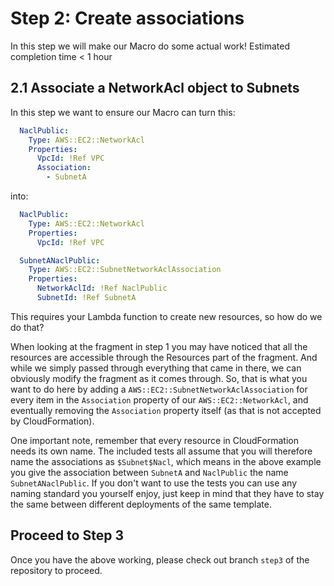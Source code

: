 # Step 2: Create associations

In this step we will make our Macro do some actual work! Estimated completion time < 1 hour

## 2.1 Associate a NetworkAcl object to Subnets

In this step we want to ensure our Macro can turn this:

```yaml
  NaclPublic:
    Type: AWS::EC2::NetworkAcl
    Properties:
      VpcId: !Ref VPC
      Association:
        - SubnetA
```

into:

```yaml
  NaclPublic:
    Type: AWS::EC2::NetworkAcl
    Properties:
      VpcId: !Ref VPC

  SubnetANaclPublic:
    Type: AWS::EC2::SubnetNetworkAclAssociation
    Properties:
      NetworkAclId: !Ref NaclPublic
      SubnetId: !Ref SubnetA
```

This requires your Lambda function to create new resources, so how do we do that?

When looking at the fragment in step 1 you may have noticed that all the resources are accessible through the Resources part of the fragment. And while we simply passed through everything that came in there, we can obviously modify the fragment as it comes through. So, that is what you want to do here by adding a `AWS::EC2::SubnetNetworkAclAssociation` for every item in the `Association` property of our `AWS::EC2::NetworkAcl`, and eventually removing the `Association` property itself (as that is not accepted by CloudFormation).

One important note, remember that every resource in CloudFormation needs its own name. The included tests all assume that you will therefore name the associations as `$Subnet$Nacl`, which means in the above example you give the association between `SubnetA` and `NaclPublic` the name `SubnetANaclPublic`. If you don't want to use the tests you can use any naming standard you yourself enjoy, just keep in mind that they have to stay the same between different deployments of the same template.

## Proceed to Step 3

Once you have the above working, please check out branch `step3` of the repository to proceed.
